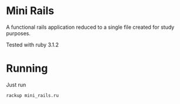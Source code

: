 # Mini Rails

A functional rails application reduced to a single file created for study purposes.

Tested with ruby 3.1.2

# Running

Just run

`rackup mini_rails.ru`
